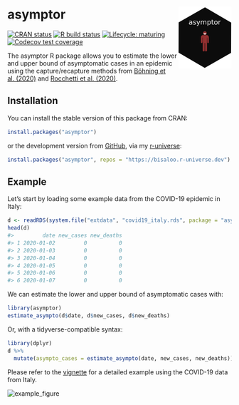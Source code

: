 
<!-- README.md is generated from README.Rmd. Please edit that file -->

# asymptor <img src="man/figures/logo.gif" align="right" alt="" width="120" />

<!-- badges: start -->

[![CRAN
status](https://www.r-pkg.org/badges/version-ago/asymptor)](https://CRAN.R-project.org/package=asymptor)
[![R build
status](https://github.com/Bisaloo/asymptor/workflows/R-CMD-check/badge.svg)](https://github.com/Bisaloo/asymptor/actions)
[![Lifecycle:
maturing](https://img.shields.io/badge/lifecycle-maturing-blue.svg)](https://www.tidyverse.org/lifecycle/#maturing)
[![Codecov test
coverage](https://codecov.io/gh/Bisaloo/asymptor/branch/main/graph/badge.svg)](https://codecov.io/gh/Bisaloo/asymptor?branch=main)
<!-- badges: end -->

The asymptor R package allows you to estimate the lower and upper bound
of asymptomatic cases in an epidemic using the capture/recapture methods
from [Böhning et al. (2020)](https://doi.org/10.1016/j.ijid.2020.06.009)
and [Rocchetti et
al. (2020)](https://doi.org/10.1101/2020.07.14.20153445).

## Installation

You can install the stable version of this package from CRAN:

``` r
install.packages("asymptor")
```

or the development version from [GitHub](https://github.com/bisaloo),
via my [r-universe](https://bisaloo.r-universe.dev/):

``` r
install.packages("asymptor", repos = "https://bisaloo.r-universe.dev")
```

## Example

Let’s start by loading some example data from the COVID-19 epidemic in
Italy:

``` r
d <- readRDS(system.file("extdata", "covid19_italy.rds", package = "asymptor"))
head(d)
#>         date new_cases new_deaths
#> 1 2020-01-02         0          0
#> 2 2020-01-03         0          0
#> 3 2020-01-04         0          0
#> 4 2020-01-05         0          0
#> 5 2020-01-06         0          0
#> 6 2020-01-07         0          0
```

We can estimate the lower and upper bound of asymptomatic cases with:

``` r
library(asymptor)
estimate_asympto(d$date, d$new_cases, d$new_deaths)
```

Or, with a tidyverse-compatible syntax:

``` r
library(dplyr)
d %>%
  mutate(asympto_cases = estimate_asympto(date, new_cases, new_deaths))
```

Please refer to the
[vignette](https://bisaloo.github.io/asymptor/articles/example.html) for
a detailed example using the COVID-19 data from Italy.

![example\_figure](https://bisaloo.github.io/asymptor/articles/example_files/figure-html/example_fig-1.png)
